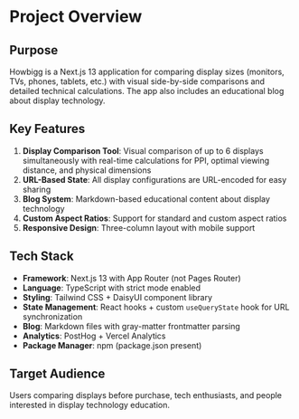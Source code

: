 # Project Overview

## Purpose
Howbigg is a Next.js 13 application for comparing display sizes (monitors, TVs, phones, tablets, etc.) with visual side-by-side comparisons and detailed technical calculations. The app also includes an educational blog about display technology.

## Key Features
1. **Display Comparison Tool**: Visual comparison of up to 6 displays simultaneously with real-time calculations for PPI, optimal viewing distance, and physical dimensions
2. **URL-Based State**: All display configurations are URL-encoded for easy sharing
3. **Blog System**: Markdown-based educational content about display technology
4. **Custom Aspect Ratios**: Support for standard and custom aspect ratios
5. **Responsive Design**: Three-column layout with mobile support

## Tech Stack
- **Framework**: Next.js 13 with App Router (not Pages Router)
- **Language**: TypeScript with strict mode enabled
- **Styling**: Tailwind CSS + DaisyUI component library
- **State Management**: React hooks + custom `useQueryState` hook for URL synchronization
- **Blog**: Markdown files with gray-matter frontmatter parsing
- **Analytics**: PostHog + Vercel Analytics
- **Package Manager**: npm (package.json present)

## Target Audience
Users comparing displays before purchase, tech enthusiasts, and people interested in display technology education.